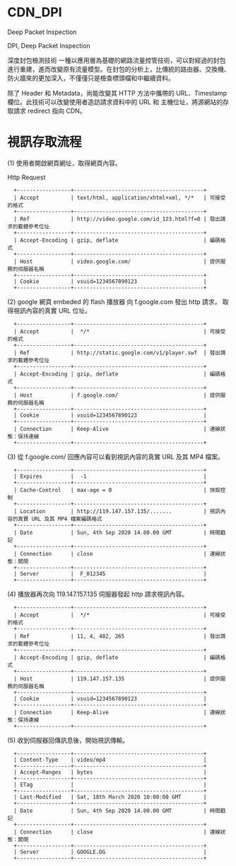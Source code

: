 # CDN_DPI
Deep Packet Inspection

DPI, Deep Packet Inspection

深度封包檢測技術
一種以應用層為基礎的網路流量控管技術，可以對經過的封包進行重建，進而改變原有流量模型。在封包的分析上，比傳統的路由器、交換機、防火牆來的更加深入，不僅僅只是檢查標頭檔和中繼續資料。

除了 Header 和 Metadata，尚能改變其 HTTP 方法中攜帶的 URL、Timestamp 欄位。此技術可以改變使用者造訪請求資料中的 URL 和 主機位址，將源網站的存取請求 redirect 指向 CDN。


# 視訊存取流程

(1) 使用者開啟網頁網址，取得網頁內容。

 Http Request
 
      +-----------------+-----------------------------------------+
      | Accept          | text/html, application/xhtml+xml, */*   | 可接受的格式
      +-----------------+-----------------------------------------+
      | Ref             | http://video.google.com/id_123.html?f=0 | 發出請求的載體參考位址
      +-----------------+-----------------------------------------+
      | Accept-Encoding | gzip, deflate                           | 編碼格式
      +-----------------+-----------------------------------------+
      | Host            | video.google.com/                       | 提供服務的伺服器名稱
      +-----------------+-----------------------------------------+
      | Cookie          | vsuid=1234567890123                     |
      +-----------------+-----------------------------------------+
      
 (2) google 網頁 embeded 的 flash 播放器 向 f.google.com 發出 http 請求，
     取得視訊內容的真實 URL 位址。
     
      +-----------------+-----------------------------------------+
      | Accept          |  */*                                    | 可接受的格式
      +-----------------+-----------------------------------------+
      | Ref             | http://static.google.com/v1/player.swf  | 發出請求的載體參考位址
      +-----------------+-----------------------------------------+
      | Accept-Encoding | gzip, deflate                           | 編碼格式
      +-----------------+-----------------------------------------+
      | Host            | f.google.com/                           | 提供服務的伺服器名稱
      +-----------------+-----------------------------------------+
      | Cookie          | vsuid=1234567890123                     |
      +-----------------+-----------------------------------------+
      | Connection      | Keep-Alive                              | 連線狀態：保持連線
      +-----------------+-----------------------------------------+
      
  (3) 從 f.google.com/ 回應內容可以看到視訊內容的真實 URL 及其 MP4 檔案。
  
      +-----------------+-----------------------------------------+
      | Expires         |  -1                                     | 
      +-----------------+-----------------------------------------+
      | Cache-Control   | max-age = 0                             | 快取控制
      +-----------------+-----------------------------------------+
      | Location        | http://119.147.157.135/.......          | 視訊內容的真實 URL 及其 MP4 檔案編碼格式
      +-----------------+-----------------------------------------+
      | Date            | Sun, 4th Sep 2020 14.00.00 GMT          | 時間戳記
      +-----------------+-----------------------------------------+
      | Connection      | close                                   | 連線狀態：關閉
      +-----------------+-----------------------------------------+
      | Server          |  F_012345                               |
      +-----------------+-----------------------------------------+
      
  (4) 播放器再次向 119.147.157.135 伺服器發起 http 請求視訊內容。
  
  
      +-----------------+-----------------------------------------+
      | Accept          |  */*                                    | 可接受的格式
      +-----------------+-----------------------------------------+
      | Ref             | 11, 4, 402, 265                         | 發出請求的載體參考位址
      +-----------------+-----------------------------------------+
      | Accept-Encoding | gzip, deflate                           | 編碼格式
      +-----------------+-----------------------------------------+
      | Host            | 119.147.157.135                         | 提供服務的伺服器名稱
      +-----------------+-----------------------------------------+
      | Cookie          | vsuid=1234567890123                     |
      +-----------------+-----------------------------------------+
      | Connection      | Keep-Alive                              | 連線狀態：保持連線
      +-----------------+-----------------------------------------+
     
  (5) 收到伺服器回傳訊息後，開始視訊傳輸。
  
      +-----------------+-----------------------------------------+
      | Content-Type    | video/mp4                               | 
      +-----------------+-----------------------------------------+
      | Accept-Ranges   | bytes                                   | 
      +-----------------+-----------------------------------------+
      | ETag            |                                         | 
      +-----------------+-----------------------------------------+
      | Last-Modified   | Sat, 18th March 2020 10:00:00 GMT       |
      +-----------------+-----------------------------------------+
      | Date            | Sun, 4th Sep 2020 14.00.00 GMT          | 時間戳記
      +-----------------+-----------------------------------------+
      | Connection      | close                                   | 連線狀態：關閉
      +-----------------+-----------------------------------------+
      | Server          | GOOGLE.DG                               |
      +-----------------+-----------------------------------------+
